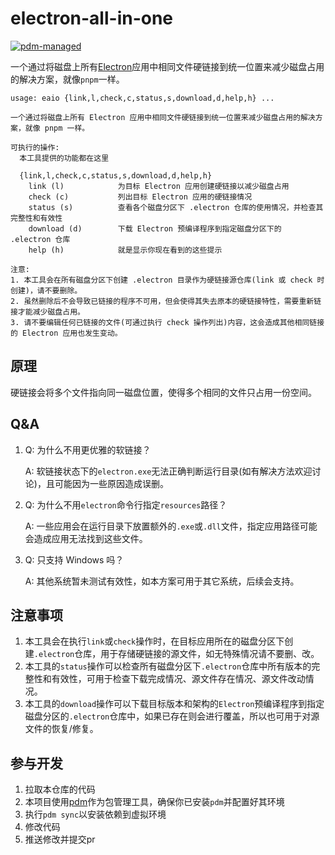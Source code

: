 # electron-all-in-one

[![pdm-managed](https://img.shields.io/badge/pdm-managed-blueviolet)](https://pdm.fming.dev)

一个通过将磁盘上所有[Electron](https://github.com/electron/electron)应用中相同文件硬链接到统一位置来减少磁盘占用的解决方案，就像`pnpm`一样。

```text
usage: eaio {link,l,check,c,status,s,download,d,help,h} ...

一个通过将磁盘上所有 Electron 应用中相同文件硬链接到统一位置来减少磁盘占用的解决方案，就像 pnpm 一样。

可执行的操作:
  本工具提供的功能都在这里

  {link,l,check,c,status,s,download,d,help,h}
    link (l)            为目标 Electron 应用创建硬链接以减少磁盘占用
    check (c)           列出目标 Electron 应用的硬链接情况
    status (s)          查看各个磁盘分区下 .electron 仓库的使用情况，并检查其完整性和有效性
    download (d)        下载 Electron 预编译程序到指定磁盘分区下的 .electron 仓库
    help (h)            就是显示你现在看到的这些提示

注意:
1. 本工具会在所有磁盘分区下创建 .electron 目录作为硬链接源仓库(link 或 check 时创建)，请不要删除。
2. 虽然删除后不会导致已链接的程序不可用，但会使得其失去原本的硬链接特性，需要重新链接才能减少磁盘占用。
3. 请不要编辑任何已链接的文件(可通过执行 check 操作列出)内容，这会造成其他相同链接的 Electron 应用也发生变动。
```

## 原理

硬链接会将多个文件指向同一磁盘位置，使得多个相同的文件只占用一份空间。

## Q&A

1. Q: 为什么不用更优雅的软链接？

   A: 软链接状态下的`electron.exe`无法正确判断运行目录(如有解决方法欢迎讨论)，且可能因为一些原因造成误删。
2. Q: 为什么不用`electron`命令行指定`resources`路径？

   A: 一些应用会在运行目录下放置额外的`.exe`或`.dll`文件，指定应用路径可能会造成应用无法找到这些文件。
3. Q: 只支持 Windows 吗？

   A: 其他系统暂未测试有效性，如本方案可用于其它系统，后续会支持。

## 注意事项

1. 本工具会在执行`link`或`check`操作时，在目标应用所在的磁盘分区下创建`.electron`仓库，用于存储硬链接的源文件，如无特殊情况请不要删、改。
2. 本工具的`status`操作可以检查所有磁盘分区下`.electron`仓库中所有版本的完整性和有效性，可用于检查下载完成情况、源文件存在情况、源文件改动情况。
3. 本工具的`download`操作可以下载目标版本和架构的`Electron`预编译程序到指定磁盘分区的`.electron`仓库中，如果已存在则会进行覆盖，所以也可用于对源文件的恢复/修复。

## 参与开发

1. 拉取本仓库的代码
2. 本项目使用[pdm](https://github.com/pdm-project/pdm)作为包管理工具，确保你已安装`pdm`并配置好其环境
3. 执行`pdm sync`以安装依赖到虚拟环境
4. 修改代码
5. 推送修改并提交pr
